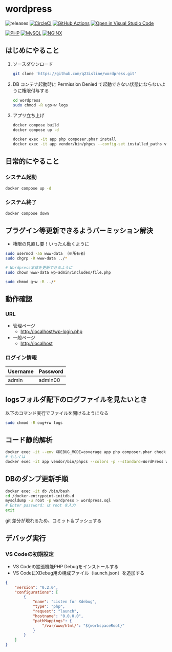 # wordpress

![releases](https://img.shields.io/github/release/q23isline/wordpress.svg?logo=github)
[![CircleCI](https://img.shields.io/circleci/build/github/q23isline/wordpress/develop.svg?label=CircleCI&logo=circleci)](https://circleci.com/gh/q23isline/wordpress)
[![GitHub Actions](https://github.com/q23isline/wordpress/actions/workflows/ci.yml/badge.svg)](https://github.com/q23isline/wordpress/actions/workflows/ci.yml)
[![Open in Visual Studio Code](https://img.shields.io/static/v1?logo=visualstudiocode&label=&message=Open%20in%20Visual%20Studio%20Code&labelColor=555555&color=007acc&logoColor=007acc)](https://open.vscode.dev/q23isline/wordpress)

[![PHP](https://img.shields.io/static/v1?logo=php&label=PHP&message=v8.0&labelColor=555555&color=777BB4&logoColor=777BB4)](https://www.php.net)
[![MySQL](https://img.shields.io/static/v1?logo=mysql&label=MySQL&message=v5.7&labelColor=555555&color=4479A1&logoColor=4479A1)](https://dev.mysql.com)
[![NGINX](https://img.shields.io/static/v1?logo=nginx&label=NGINX&message=v1.17&labelColor=555555&color=009639&logoColor=009639)](https://www.nginx.com)

## はじめにやること

1. ソースダウンロード

    ```bash
    git clone 'https://github.com/q23isline/wordpress.git'
    ```

2. DB コンテナ起動時に Permission Denied で起動できない状態にならないように権限付与する

    ```bash
    cd wordpress
    sudo chmod -R ugo+w logs
    ```

3. アプリ立ち上げ

    ```bash
    docker compose build
    docker compose up -d

    docker exec -it app php composer.phar install
    docker exec -it app vendor/bin/phpcs --config-set installed_paths vendor/wp-coding-standards/wpcs
    ```

## 日常的にやること

### システム起動

```bash
docker compose up -d
```

### システム終了

```bash
docker compose down
```

## プラグイン等更新できるようパーミッション解決

- 権限の見直し要！いったん動くように

```bash
sudo usermod -aG www-data ｛※所有者｝
sudo chgrp -R www-data ../*

# Wordpress本体を更新できるように
sudo chown www-data wp-admin/includes/file.php

sudo chmod g+w -R ../*
```

## 動作確認

### URL

- 管理ページ
  - <http://localhost/wp-login.php>
- 一般ページ
  - <http://localhost>

### ログイン情報

| Username | Password |
| -------- | -------- |
| admin    | admin00  |

## logsフォルダ配下のログファイルを見たいとき

以下のコマンド実行でファイルを開けるようになる

```bash
sudo chmod -R oug+rw logs
```

## コード静的解析

```bash
docker exec -it --env XDEBUG_MODE=coverage app php composer.phar check
# もしくは
docker exec -it app vendor/bin/phpcs --colors -p --standard=WordPress wp-content/themes/
```

## DBのダンプ更新手順

```bash
docker exec -it db /bin/bash
cd /docker-entrypoint-initdb.d
mysqldump -u root -p wordpress > wordpress.sql
# Enter password: は root を入力
exit
```

git 差分が現れるため、コミット＆プッシュする

## デバッグ実行

### VS Codeの初期設定

- VS Codeの拡張機能PHP Debugをインストールする
- VS CodeにXDebug用の構成ファイル（launch.json）を追加する

```json
{
    "version": "0.2.0",
    "configurations": [
        {
            "name": "Listen for Xdebug",
            "type": "php",
            "request": "launch",
            "hostname": "0.0.0.0",
            "pathMappings": {
                "/var/www/html/": "${workspaceRoot}"
            }
        }
    ]
}
```

